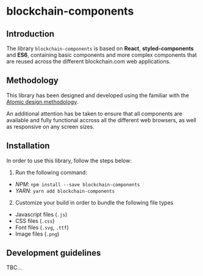# blockchain-components

## Introduction

The library `blockchain-components` is based on **React**, **styled-components** and **ES6**, containing basic components and more complex components that are reused across the different blockchain.com web applications.

## Methodology

This library has been designed and developed using the familiar with the [Atomic design methodology](http://atomicdesign.bradfrost.com/chapter-2/).

An additional attention has be taken to ensure that all components are available and fully functional accross all the different web browsers, as well as responsive on any screen sizes.

## Installation

In order to use this library, follow the steps below:
1. Run the following command:
  * *NPM*: `npm install --save blockchain-components`
  * *YARN*: `yarn add blockchain-components`
2. Customize your build in order to bundle the following file types
  * Javascript files (`.js`)
  * CSS files (`.css`)
  * Font files (`.svg`, `.ttf`)
  * Image files (`.png`)


## Development guidelines

TBC...
